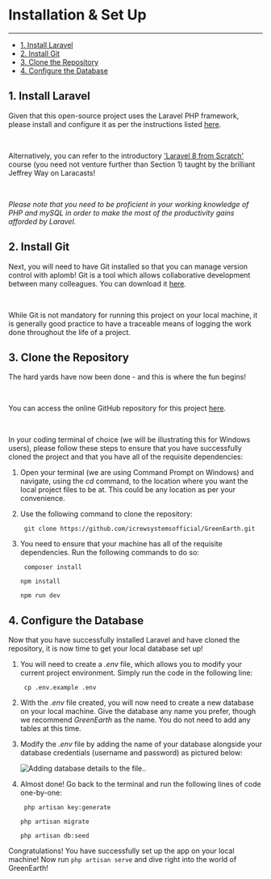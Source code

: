 # Installation & Set Up

---

-   [1. Install Laravel](#section-1)
-   [2. Install Git](#section-2)
-   [3. Clone the Repository](#section-3)
-   [4. Configure the Database](#section-4)


<a name="section-1"></a>

## 1. Install Laravel

Given that this open-source project uses the Laravel PHP framework, please install and configure it as per the instructions listed 
<a href="https://www.positronx.io/install-laravel-with-composer-on-macos-ubuntu-and-windows/">here</a>.

<br>

Alternatively, you can refer to the introductory <a href="https://laracasts.com/series/laravel-8-from-scratch">
'Laravel 8 from Scratch'</a> course (you need not venture further than Section 1) taught by the brilliant Jeffrey Way on Laracasts! 

<br>

*Please note that you need to be proficient in your working knowledge of PHP and mySQL in order to make the most of the productivity gains afforded by Laravel.*

<a name="section-2"></a>

## 2. Install Git

Next, you will need to have Git installed so that you can manage version control with aplomb! Git is a tool which allows collaborative development between many colleagues. You can download it 
<a href="https://git-scm.com/downloads">here</a>.

<br>

While Git is not mandatory for running this project on your local machine, it is generally good practice to have a traceable means of logging the work done throughout the life of a project.

<a name="section-3"></a>

## 3. Clone the Repository

The hard yards have now been done - and this is where the fun begins!

<br>

You can access the online GitHub repository for this project <a href="https://github.com/icrewsystemsofficial/GreenEarth">here</a>.

<br>

In your coding terminal of choice (we will be illustrating this for Windows users), please follow these steps to ensure that you have successfully cloned the project and that you have all of the requisite dependencies:

1. Open your terminal (we are using Command Prompt on Windows) and navigate, using the <em>cd</em> command, 
to the location where you want the local project files to be at. 
This could be any location as per your convenience. 
    
2. Use the following command to clone the repository:

    ` 
    git clone https://github.com/icrewsystemsofficial/GreenEarth.git
    `

3. You need to ensure that your machine has all of the requisite dependencies. Run the following commands to do so:

    ` 
    composer install
    `

    `
    npm install
    `

    `
    npm run dev
    `

<a name="section-4"></a>

## 4. Configure the Database

Now that you have successfully installed Laravel and have cloned the repository, it is now time to get your local database set up!

1. You will need to create a *.env* file, which allows you to modify your current project environment. Simply run the code in the following line:

    ` 
    cp .env.example .env
    `

2. With the *.env* file created, you will now need to create a new database on your local machine. Give the database any name you prefer, though we recommend *GreenEarth* as the name. You do not need to add any tables at this time. 

3. Modify the *.env* file by adding the name of your database alongside your database credentials (username and password) as pictured below: 
    
    ![Adding database details to the file.](/screenshots/env_file.jpg "Find this code chunk and update your details!").

4. Almost done! Go back to the terminal and run the following lines of code one-by-one:
    
    ` 
    php artisan key:generate
    `
    
    `
    php artisan migrate
    `
    
    `
    php artisan db:seed
    `

Congratulations! You have successfully set up the app on your local machine! Now run `php artisan serve` and dive right into the world of GreenEarth! 



